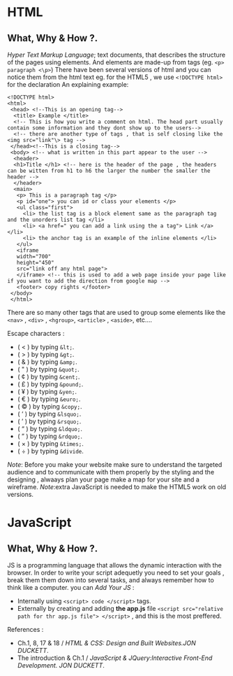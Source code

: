 
# HTML

## What, Why & How ?.
*Hyper Text Markup Language*; text documents, that describes the structure of the pages using elements. And elements are made-up from tags (eg. `<p> paragraph <\p>`)
There have been several versions of html and you can notice them from the html text eg. for the HTML5 , we use `<!DOCTYPE html>` for the declaration
An explaining example:

```
<!DOCTYPE html>
<html>
 <head> <!--This is an opening tag-->
  <title> Example </title>
  <!-- This is how you write a comment on html. The head part usually contain some information and they dont show up to the users-->
  <!-- there are another type of tags , that is self closing like the <img src="link"\> tag -->
 </head><!--This is a closing tag-->
 <body> <!-- what is written in this part appear to the user -->
  <header>
  <h1>Title </h1> <!-- here is the header of the page , the headers can be witten from h1 to h6 the larger the number the smaller the header --> 
  </header>
  <main>
   <p> This is a paragraph tag </p> 
   <p id="one"> you can id or class your elements </p>
   <ul class="first"> 
     <li> the list tag is a block element same as the paragraph tag and the unorders list tag </li>
     <li> <a href=" you can add a link using the a tag"> Link </a> </li>
     <li> the anchor tag is an example of the inline elements </li>
   </ul>
   <iframe
   width="700"
   height="450"
   src="link off any html page">
   </iframe> <!-- this is used to add a web page inside your page like if you want to add the direction from google map -->
   <footer> copy rights </footer>
 </body>
 </html>
```
There are so many other tags that are used to group some elements like the `<nav>` , `<div>` , `<hgroup>`, `<article>` , `<aside>`, etc....

Escape characters :
+ ( &lt; ) by typing `&lt;`.
+ ( &gt; ) by typing `&gt;`.
+ ( &amp; ) by typing `&amp;`.
+ ( &quot; ) by typing `&quot;`.
+ ( &cent; ) by typing `&cent;`.
+ ( &pound; ) by typing `&pound;`.
+ ( &yen; ) by typing `&yen;`.
+ ( &euro; ) by typing `&euro;`.
+ ( &copy; ) by typing `&copy;`.
+ ( &lsquo; ) by typing `&lsquo;`.
+ ( &rsquo; ) by typing `&rsquo;`.
+ ( &ldquo; ) by typing `&ldquo;`.
+ ( &rdquo; ) by typing `&rdquo;`.
+ ( &times; ) by typing `&times;`.
+ ( &divide; ) by typing `&divide`. 

*Note*: Before you make your website make sure to understand the targeted audience and to communicate with them properly by the styling and the designing , alwaays plan your page make a map for your site and a wireframe.
*Note*:extra JavaScript is needed to make the HTML5 work on old versions.


# JavaScript

## What, Why & How ?.
JS is a programming language that allows the dynamic interaction with the browser.
In order to write your script adequetly you need to set your goals , break them them down into several tasks, and always remember how to think like a computer.
you can *Add Your JS* :
- Internally using `<script> code </script>` tags.
- Externally by creating and adding **the app.js** file `<script src="relative path for thr app.js file"> </script>` , and this is the most preffered.

References :
* Ch.1, 8, 17 & 18 / *HTML & CSS: Design and Built Websites.JON DUCKETT*.
* The introduction &  Ch.1 / *JavaScript & JQuery:Interactive Front-End Development. JON DUCKETT*.